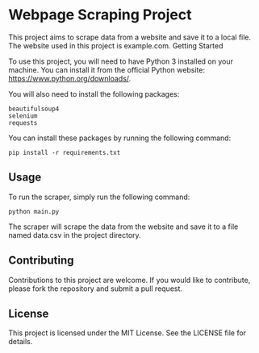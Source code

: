 # Webpage Scraping Project

This project aims to scrape data from a website and save it to a local file. The website used in this project is example.com.
Getting Started

To use this project, you will need to have Python 3 installed on your machine. You can install it from the official Python website: https://www.python.org/downloads/.

You will also need to install the following packages:

    beautifulsoup4
    selenium
    requests

You can install these packages by running the following command:

```
pip install -r requirements.txt
```

## Usage

To run the scraper, simply run the following command:
```
python main.py
```
The scraper will scrape the data from the website and save it to a file named data.csv in the project directory.

## Contributing

Contributions to this project are welcome. If you would like to contribute, please fork the repository and submit a pull request.

## License

This project is licensed under the MIT License. See the LICENSE file for details.
